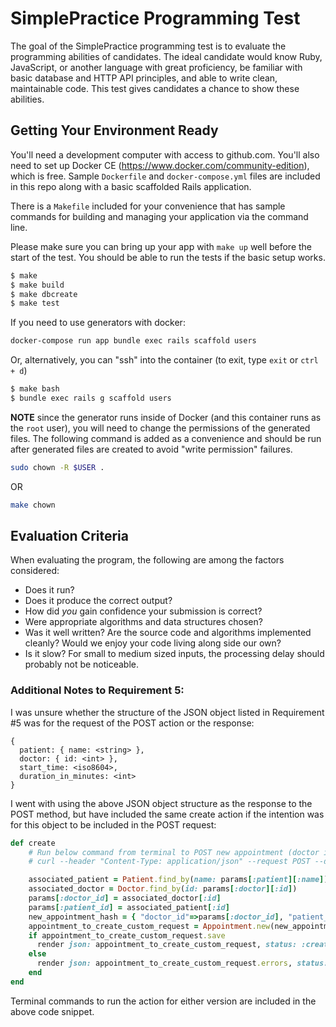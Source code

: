 SimplePractice Programming Test
=======================

The goal of the SimplePractice programming test is to evaluate the programming abilities
of candidates. The ideal candidate would know Ruby, JavaScript, or another language with
great proficiency, be familiar with basic database and HTTP API principles, and able to
write clean, maintainable code. This test gives candidates a chance to show these
abilities.

Getting Your Environment Ready
------------------------------

You'll need a development computer with access to github.com. You'll also need to set up
Docker CE (https://www.docker.com/community-edition), which is free. Sample `Dockerfile`
and `docker-compose.yml` files are included in this repo along with a basic scaffolded
Rails application.

There is a `Makefile` included for your convenience that has sample commands for building
and managing your application via the command line.

Please make sure you can bring up your app with `make up` well before the start of the
test. You should be able to run the tests if the basic setup works.

```bash
$ make
$ make build
$ make dbcreate
$ make test
```

If you need to use generators with docker:

```bash
docker-compose run app bundle exec rails scaffold users
```

Or, alternatively, you can "ssh" into the container (to exit, type `exit` or `ctrl + d`)

```bash
$ make bash
$ bundle exec rails g scaffold users
```

**NOTE** since the generator runs inside of Docker (and this container runs as
the `root` user), you will need to change the permissions of the generated
files. The following command is added as a convenience and should be run after
generated files are created to avoid "write permission" failures.

```bash
sudo chown -R $USER .
```

OR

```bash
make chown
```

Evaluation Criteria
-------------------

When evaluating the program, the following are among the factors considered:

 * Does it run?
 * Does it produce the correct output?
 * How did _you_ gain confidence your submission is correct?
 * Were appropriate algorithms and data structures chosen?
 * Was it well written? Are the source code and algorithms implemented cleanly?
   Would we enjoy your code living along side our own?
 * Is it slow? For small to medium sized inputs, the processing delay should
   probably not be noticeable.


### Additional Notes to Requirement 5: 

I was unsure whether the structure of the JSON object listed in Requirement #5 was for the request of the POST action or the response: 

```
{
  patient: { name: <string> },
  doctor: { id: <int> },
  start_time: <iso8604>,
  duration_in_minutes: <int>
}
```

I went with using the above JSON object structure as the response to the POST method, but have included the same create action if the intention was for this object to be included in the POST request: 

```ruby
def create
    # Run below command from terminal to POST new appointment (doctor id and patient name must be in db)
    # curl --header "Content-Type: application/json" --request POST --data '{ "patient": { "name": "Stew Ng" }, "doctor": { "id": 141 }, "start_time": "2022-07-16 00:00:00", "duration_in_minutes": 50 }' http://localhost:3000/api/appointments -v

    associated_patient = Patient.find_by(name: params[:patient][:name])
    associated_doctor = Doctor.find_by(id: params[:doctor][:id])
    params[:doctor_id] = associated_doctor[:id]
    params[:patient_id] = associated_patient[:id]
    new_appointment_hash = { "doctor_id"=>params[:doctor_id], "patient_id"=>params[:patient_id], "start_time"=>params[:start_time], "duration_in_minutes"=>params[:duration_in_minutes] }
    appointment_to_create_custom_request = Appointment.new(new_appointment_hash)
    if appointment_to_create_custom_request.save
      render json: appointment_to_create_custom_request, status: :created
    else
      render json: appointment_to_create_custom_request.errors, status: :unprocessable_entity 
    end
end
```

Terminal commands to run the action for either version are included in the above code snippet. 
